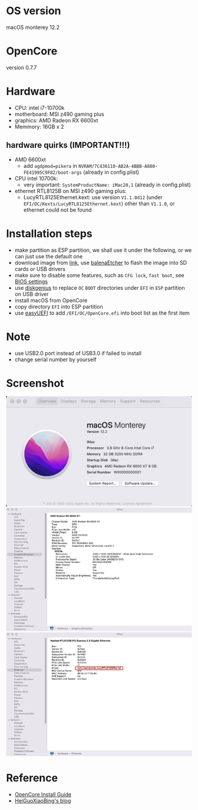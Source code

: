 # OS version
macOS monterey 12.2

# OpenCore
version 0.7.7

# Hardware
* CPU: intel i7-10700k
* motherboard: MSI z490 gaming plus
* graphics: AMD Radeon RX 6600xt
* Memmory: 16GB x 2
 
## hardware quirks (IMPORTANT!!!)
* AMD 6600xt
	* add `agdpmod=pikera` in `NVRAM/7C436110-AB2A-4BBB-A880-FE41995C9F82/boot-args` (already in config.plist)
* CPU intel 10700k:
	* very important: `SystemProductName: iMac20,1` (already in config.plist)
* ethernet RTL8125B on MSI z490 gaming plus:
	* LucyRTL8125Ethernet.kext: use version `V1.1.0d12` (under `EFI/OC/Kexts/LucyRTL8125Ethernet.kext`) other than `V1.1.0`, or ethernet could not be found 

# Installation steps
* make partition as ESP partition, we shall use it under the following, or we can just use the default one
* download image from [link](https://mp.weixin.qq.com/s/9B1SMBEWbqgOrg7PGzLaCw), use [balenaEtcher](https://www.balena.io/etcher/) to flash the image into SD cards or USB drivers
* make sure to disable some features, such as `CFG lock`, `fast boot`, see [BIOS settings](https://dortania.github.io/OpenCore-Install-Guide/config.plist/comet-lake.html#intel-bios-settings)
* use [diskgenius](https://www.diskgenius.com/) to replace `OC` `BOOT` directories under `EFI` in `ESP` partition on USB driver
* install macOS from OpenCore
* copy directory `EFI` into ESP partition
* use [easyUEFI](https://www.easyuefi.com/) to add `/EFI/OC/OpenCore.efi` into boot list as the first item

# Note
* use USB2.0 port instead of USB3.0 if failed to install
* change serial number by yourself

# Screenshot
![](screenshot/monterey.jpeg)
![](screenshot/graphics.jpeg)
![](screenshot/ethernet.jpeg)

# Reference
* [OpenCore Install Guide](https://dortania.github.io/OpenCore-Install-Guide/)
* [HeiGuoXiaoBing's blog](https://mp.weixin.qq.com/s/9B1SMBEWbqgOrg7PGzLaCw)

